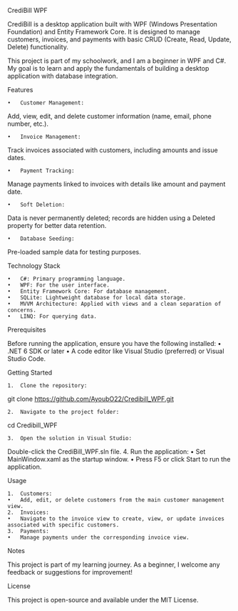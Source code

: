 
CrediBill WPF

CrediBill is a desktop application built with WPF (Windows Presentation Foundation) and Entity Framework Core. It is designed to manage customers, invoices, and payments with basic CRUD (Create, Read, Update, Delete) functionality.

This project is part of my schoolwork, and I am a beginner in WPF and C#. My goal is to learn and apply the fundamentals of building a desktop application with database integration.

Features

	•	Customer Management:
Add, view, edit, and delete customer information (name, email, phone number, etc.).

	•	Invoice Management:
Track invoices associated with customers, including amounts and issue dates.

	•	Payment Tracking:
Manage payments linked to invoices with details like amount and payment date.

	•	Soft Deletion:
Data is never permanently deleted; records are hidden using a Deleted property for better data retention.

	•	Database Seeding:
Pre-loaded sample data for testing purposes.

Technology Stack

	•	C#: Primary programming language.
	•	WPF: For the user interface.
	•	Entity Framework Core: For database management.
	•	SQLite: Lightweight database for local data storage.
	•	MVVM Architecture: Applied with views and a clean separation of concerns.
	•	LINQ: For querying data.


Prerequisites

Before running the application, ensure you have the following installed:
	•	.NET 6 SDK or later
	•	A code editor like Visual Studio (preferred) or Visual Studio Code.

Getting Started

	1.	Clone the repository:

git clone https://github.com/AyoubO22/Credibill_WPF.git  


	2.	Navigate to the project folder:

cd Credibill_WPF  


	3.	Open the solution in Visual Studio:
Double-click the CrediBill_WPF.sln file.
	4.	Run the application:
	•	Set MainWindow.xaml as the startup window.
	•	Press F5 or click Start to run the application.

Usage

	1.	Customers:
	•	Add, edit, or delete customers from the main customer management view.
	2.	Invoices:
	•	Navigate to the invoice view to create, view, or update invoices associated with specific customers.
	3.	Payments:
	•	Manage payments under the corresponding invoice view.



Notes

This project is part of my learning journey. As a beginner, I welcome any feedback or suggestions for improvement!

License

This project is open-source and available under the MIT License.
